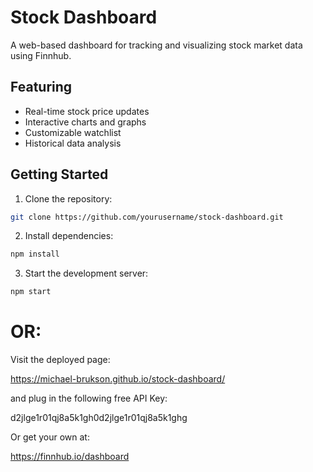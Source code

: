 # Stock Dashboard

A web-based dashboard for tracking and visualizing stock market data using Finnhub.

## Featuring

- Real-time stock price updates
- Interactive charts and graphs
- Customizable watchlist
- Historical data analysis

## Getting Started

1. Clone the repository:

```bash
git clone https://github.com/yourusername/stock-dashboard.git
```

2. Install dependencies:

```bash
npm install
```

3. Start the development server:

```bash
npm start
```

# OR:

Visit the deployed page:

https://michael-brukson.github.io/stock-dashboard/

and plug in the following free API Key:

d2jlge1r01qj8a5k1gh0d2jlge1r01qj8a5k1ghg

Or get your own at:

https://finnhub.io/dashboard
